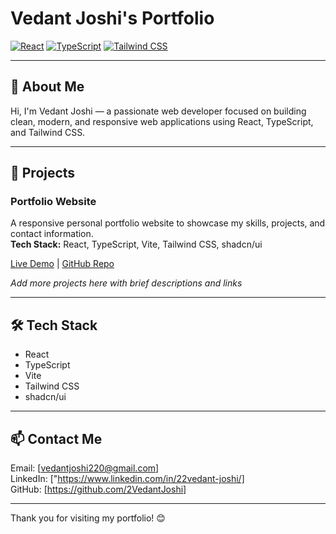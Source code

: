 # Vedant Joshi's Portfolio

[![React](https://img.shields.io/badge/React-20232A?style=for-the-badge&logo=react&logoColor=61DAFB)](https://reactjs.org/)
[![TypeScript](https://img.shields.io/badge/TypeScript-007ACC?style=for-the-badge&logo=typescript&logoColor=white)](https://www.typescriptlang.org/)
[![Tailwind CSS](https://img.shields.io/badge/Tailwind_CSS-06B6D4?style=for-the-badge&logo=tailwind-css&logoColor=white)](https://tailwindcss.com/)

---

## 🚀 About Me

Hi, I'm Vedant Joshi — a passionate web developer focused on building clean, modern, and responsive web applications using React, TypeScript, and Tailwind CSS.

---

## 🔨 Projects

### Portfolio Website  
A responsive personal portfolio website to showcase my skills, projects, and contact information.  
**Tech Stack:** React, TypeScript, Vite, Tailwind CSS, shadcn/ui

[Live Demo](https://your-live-demo-link.com) | [GitHub Repo](https://github.com/your-github-username/your-repo-name)

*Add more projects here with brief descriptions and links*

---

## 🛠️ Tech Stack

- React  
- TypeScript  
- Vite  
- Tailwind CSS  
- shadcn/ui  

---

## 📫 Contact Me

Email: [vedantjoshi220@gmail.com]  
LinkedIn: ["https://www.linkedin.com/in/22vedant-joshi/]  
GitHub: [https://github.com/2VedantJoshi]

---

Thank you for visiting my portfolio! 😊

